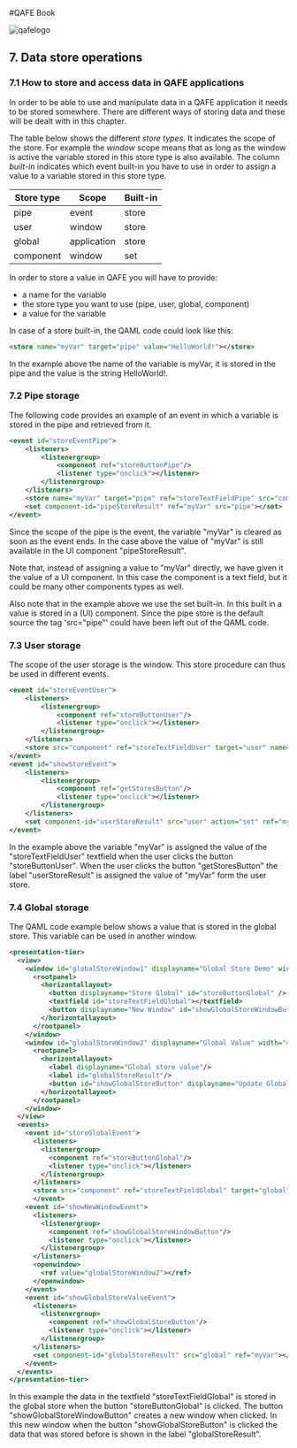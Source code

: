 #QAFE Book

![qafelogo](http://www.qafe.com/wp-content/themes/qafe2013/img/logo.png)

## 7. Data store operations

### 7.1 How to store and access data in QAFE applications

In order to be able to use and manipulate data in a QAFE application it needs to be stored somewhere. There are different ways of storing data and these will be dealt with in this chapter.

The table below shows the different *store types*. It indicates the scope of the store. For example the *window* scope means that as long as the window is active the variable stored in this store type is also available. The column *built-in* indicates which event built-in you have to use in order to assign a value to a variable stored in this store type.

 |Store type|Scope|Built-in|
 |----------|-----|--------|
 | pipe | event | store |
 | user | window | store |
 | global | application | store |
 | component | window | set |

 In order to store a value in QAFE you will have to provide:
 - a name for the variable
 - the store type you want to use (pipe, user, global, component)
 - a value for the variable

In case of a store built-in, the QAML code could look like this:

```XML
<store name="myVar" target="pipe" value="HelloWorld!"></store>
```

In the example above the name of the variable is myVar, it is stored in the pipe and the value is the string HelloWorld!.

### 7.2 Pipe storage

The following code provides an example of an event in which a variable is stored in the pipe and retrieved from it.
```XML
<event id="storeEventPipe">
    <listeners>
        <listenergroup>
            <component ref="storeButtonPipe"/>
            <listener type="onclick"></listener>
        </listenergroup>
    </listeners>
    <store name="myVar" target="pipe" ref="storeTextFieldPipe" src="component"></store>
    <set component-id="pipeStoreResult" ref="myVar" src="pipe"></set>
</event>
```
Since the scope of the pipe is the event, the variable "myVar" is cleared as soon as the event ends. In the case above the value of "myVar" is still available in the UI component "pipeStoreResult".

Note that, instead of assigning a value to "myVar" directly, we have given it the value of a UI component. In this case the component is a text field, but it could be many other components types as well.

Also note that in the example above we use the set built-in. In this built in a value is stored in a (UI) component. Since the pipe store is the default source the tag 'src="pipe"' could have been left out of the QAML code.

### 7.3 User storage

The scope of the user storage is the window. This store procedure can thus be used in different events.

```XML
<event id="storeEventUser">
    <listeners>
        <listenergroup>
            <component ref="storeButtonUser"/>
            <listener type="onclick"></listener>
        </listenergroup>
    </listeners>
    <store src="component" ref="storeTextFieldUser" target="user" name="myVar"></store>
</event>
<event id="showStoreEvent">
    <listeners>
        <listenergroup>
            <component ref="getStoresButton"/>
            <listener type="onclick"></listener>
        </listenergroup>
    </listeners>
    <set component-id="userStoreResult" src="user" action="set" ref="myVar"></set>
</event>
```
In the example above the variable "myVar" is assigned the value of the "storeTextFieldUser" textfield when the user clicks the button "storeButtonUser".
When the user clicks the button "getStoresButton" the label "userStoreResult" is assigned the value of "myVar" form the user store.

### 7.4 Global storage

The QAML code example below shows a value that is stored in the global store. This variable can be used in another window.

```XML
<presentation-tier>
  <view>
    <window id="globalStoreWindow1" displayname="Global Store Demo" width="495" height="119">
      <rootpanel>
        <horizontallayout>
          <button displayname="Store Global" id="storeButtonGlobal" />
          <textfield id="storeTextFieldGlobal"></textfield>
          <button displayname="New Window" id="showGlobalStoreWindowButton"/>
        </horizontallayout>
      </rootpanel>
    </window>
    <window id="globalStoreWindow2" displayname="Global Value" width="469" height="115">
      <rootpanel>
        <horizontallayout>
          <label displayname="Global store value"/>
          <label id="globalStoreResult"/>
          <button id="showGlobalStoreButton" displayname="Update Global Store"/>
        </horizontallayout>
      </rootpanel>
    </window>
  </view>
  <events>
    <event id="storeGlobalEvent">
      <listeners>
        <listenergroup>
          <component ref="storeButtonGlobal"/>
          <listener type="onclick"></listener>
        </listenergroup>
      </listeners>
      <store src="component" ref="storeTextFieldGlobal" target="global" name="myVar"></store>
      </event>
    <event id="showNewWindowEvent">
      <listeners>
        <listenergroup>
          <component ref="showGlobalStoreWindowButton"/>
          <listener type="onclick"></listener>
        </listenergroup>
      </listeners>
      <openwindow>
        <ref value="globalStoreWindow2"></ref>
      </openwindow>
    </event>
    <event id="showGlobalStoreValueEvent">
      <listeners>
        <listenergroup>
          <component ref="showGlobalStoreButton"/>
          <listener type="onclick"></listener>
        </listenergroup>
      </listeners>
      <set component-id="globalStoreResult" src="global" ref="myVar"></set>
    </event>
  </events>
</presentation-tier>
```
In this example the data in the textfield "storeTextFieldGlobal" is stored in the global store when the button "storeButtonGlobal" is clicked.
The button "showGlobalStoreWindowButton" creates a new window when clicked. In this new window when the button "showGlobalStoreButton" is clicked the data that was stored before is shown in the label "globalStoreResult".
